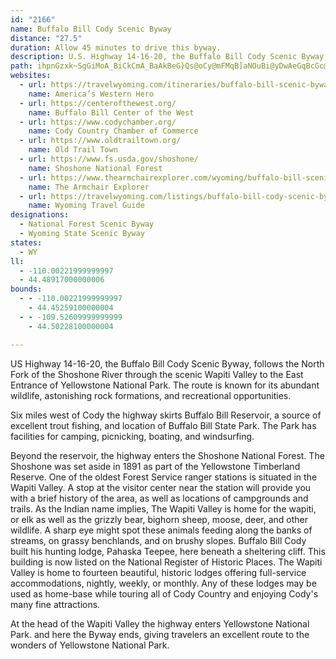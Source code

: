 ```yaml
---
id: "2166"
name: Buffalo Bill Cody Scenic Byway
distance: "27.5"
duration: Allow 45 minutes to drive this byway.
description: U.S. Highway 14-16-20, the Buffalo Bill Cody Scenic Byway, follows the North Fork of the Shoshone River through the Wapiti Valley to the East Entrance of Yellowstone. It is known for its abundant wildlife, astonishing rock formations, and recreation.
path: ihpnGzxk~SgGiMoA_BiCkCmA_BaAkBeG}Qs@oCy@mFMqB]aNOuBi@yDwAeGqBcGc@yBe@uHs@yEcCuKqLgm@_Qcz@_@uDQwEAoER_G^sDv@sEfAyDlA}ChFsL|AeCbGmGx@iA~@qBb@_BxCiOnLeg@~@{Ex@cId@_Ll@yGvG{g@z@mE|@sCtBgGhByGfBsDdAuApAkAvGsDhBgBz@aBv@iBh@{B`AoGf@kEd@_ClAaEnAkCvB{CpRcUfByC~AgDrBaHx@sETgBb@_Gn@aQf@oCv@gCp@qApAeBxAaAhAk@zAUtGEpANrHvBhADvBQj@SvB_Bh@y@dAaCXqATgD?yA[aDuGcU_BmJe@kFSiHBkFJiERsCZgCr@yDnBgHzEoMt@mCh@_DX_Ej@_Fn@{CvCgKzC}IhCaFdEyFdFqHbDuD`Aq@pDcBtK}AbC{@vBkCdAsBn@qDNoCEmFWaLRaTEcGmAwZ?yBBgDx@cMd@cDh@oClB_G~@oB~AeCvBmCxAsAdAs@bCo@xDg@bBw@vAaB~@uBz@wCLuBAyDm@{D}AcE_EcIgAmCeAsBu@_Cc@{Bc@cFBiEJ}Ah@cEhB_Kb@mDHeDNoM^aI~B__@r@gFhA_Gl@kKF{K_@{Ge@}Ec@cCe@cCwCwK_@sDEmBHmDxAyNT_BnBoI`AgFZsDb@eI?gDWcJq@yGo@gE}AiG}B}FcLcSqFkLaB_Ei@eBkBcIe@}ECm@?aCXuMN_D`@{ClAyDd@_AzL_NrBuDfAgCt@_CfBgJ~@sDlCmId@}Bn@eFBsBImCI}@o@cE{@yCqBaFeAsBqDeFmBqByDcCsAk@oCeAyCe@mCMmE{AcC}BiBgCy@yB}@sDe@gE?yFh@uF`AkDzAaDxAeBrEuDlF{DbBeBx@cA~@aBlByEtAuGl@gEn@{HHeD?eFScE]wD_CeQo@eFe@yF}@iHs@kDe@iBoAeCoA_B{AsAqAeAuIaEiAs@eAy@mAwAy@aA{@{A}@wBeAgEoBiNwAyFwCeGoCwDmBeDiBwDiA}Cu@yCi@kDc@cFImDAwBN{En@gFx@mEpA}DpIsPnBkGt@sD^sCNyAToHSmMHmFTuE|BmQToFV{NbDw\h@{HJeG?iIk@sJs@uFmHk_@yKae@e@sDQqD?_ALuGXcFE}E_@mDgA{E{@eD_@sBMeBEmFJkLAwB_@gIEsENoBt@_Er@oBnDmG|ByE`AkE\uCxBaXfHes@vAoRhC{Zx@qFlA}ErAmHj@{Gp@wK@_AIsBk@eEaAmE{BiG}AyD_ByFWsAe@qF_Doj@SgI@_DLgCr@gHt@eDbFkOfAgEx@eFh@aGZeGfBsUv@wEvBqJd@qD`@oH^oU?mEc@sCoAgE_@_DSuFYcR?qCBgBVyE`AuIhAaJXsGQgEc@uDaCgKYyASyB?gB\{J?iDsAo_@BcEZiEp@kEdAuFZmDDaCU}Do@cE
websites:
  - url: https://travelwyoming.com/itineraries/buffalo-bill-scenic-byway-4/
    name: America’s Western Hero
  - url: https://centerofthewest.org/
    name: Buffalo Bill Center of the West
  - url: https://www.codychamber.org/
    name: Cody Country Chamber of Commerce
  - url: https://www.oldtrailtown.org/
    name: Old Trail Town
  - url: https://www.fs.usda.gov/shoshone/
    name: Shoshone National Forest
  - url: https://www.thearmchairexplorer.com/wyoming/buffalo-bill-scenic-byway.php
    name: The Armchair Explorer
  - url: https://travelwyoming.com/listings/buffalo-bill-cody-scenic-byway/
    name: Wyoming Travel Guide
designations:
  - National Forest Scenic Byway
  - Wyoming State Scenic Byway
states:
  - WY
ll:
  - -110.00221999999997
  - 44.48917000000006
bounds:
  - - -110.00221999999997
    - 44.45259100000004
  - - -109.52609999999999
    - 44.50228100000004

---
```


US Highway 14-16-20, the Buffalo Bill Cody Scenic Byway, follows the North Fork of the Shoshone River through the scenic Wapiti Valley to the East Entrance of Yellowstone National Park. The route is known for its abundant wildlife, astonishing rock formations, and recreational opportunities.

Six miles west of Cody the highway skirts Buffalo Bill Reservoir, a source of excellent trout fishing, and location of Buffalo Bill State Park. The Park has facilities for camping, picnicking, boating, and windsurfing.

Beyond the reservoir, the highway enters the Shoshone National Forest. The Shoshone was set aside in 1891 as part of the Yellowstone Timberland Reserve. One of the oldest Forest Service ranger stations is situated in the Wapiti Valley. A stop at the visitor center near the station will provide you with a brief history of the area, as well as locations of campgrounds and trails. As the Indian name implies, The Wapiti Valley is home for the wapiti, or elk as well as the grizzly bear, bighorn sheep, moose, deer, and other wildlife. A sharp eye might spot these animals feeding along the banks of streams, on grassy benchlands, and on brushy slopes. Buffalo Bill Cody built his hunting lodge, Pahaska Teepee, here beneath a sheltering cliff. This building is now listed on the National Register of Historic Places. The Wapiti Valley is home to fourteen beautiful, historic lodges offering full-service accommodations, nightly, weekly, or monthly. Any of these lodges may be used as home-base while touring all of Cody Country and enjoying Cody's many fine attractions.

At the head of the Wapiti Valley the highway enters Yellowstone National Park. and here the Byway ends, giving travelers an excellent route to the wonders of Yellowstone National Park.

